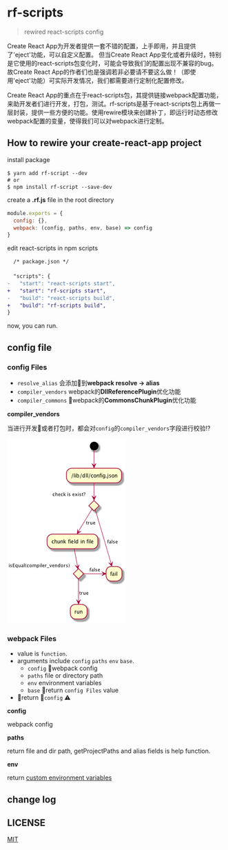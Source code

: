 # rf-scripts

> rewired react-scripts config

Create React App为开发者提供一套不错的配置，上手即用，并且提供了'eject'功能，可以自定义配置。
但当Create React App变化或者升级时，特别是它使用的react-scripts包变化时，可能会导致我们的配置出现不兼容的bug。
故Create React App的作者们也是强调若非必要请不要这么做！（即使用'eject'功能）可实际开发情况，我们都需要进行定制化配置修改。

Create React App的重点在于react-scripts包，其提供链接webpack配置功能，来助开发者们进行开发，打包，测试。rf-scripts是基于react-scripts包上再做一层封装，提供一些方便的功能。使用rewire模块来创建补丁，即运行时动态修改webpack配置的变量，使得我们可以对webpack进行定制。

## How to rewire your create-react-app project

install package

```shell
$ yarn add rf-script --dev
# or
$ npm install rf-script --save-dev
```

create a **.rf.js** file in the root directory

```javascript
module.exports = {
  config: {},
  webpack: (config, paths, env, base) => config
}
```

edit react-scripts in npm scripts

```diff
  /* package.json */

  "scripts": {
-   "start": "react-scripts start",
+   "start": "rf-scripts start",
-   "build": "react-scripts build",
+   "build": "rf-scripts build",
}
```

now, you can run.

## config file

### config Files

- `resolve_alias` 会添加到**webpack resolve -> alias**
- `compiler_vendors` webpack的**DllReferencePlugin**优化功能
- `compiler_commons` webpack的**CommonsChunkPlugin**优化功能

**compiler_vendors**

当进行开发或者打包时，都会对`config`的`compiler_vendors`字段进行校验⁉️

<div>
  <img src="https://github.com/Mrlyjoutlook/rf/blob/master/doc/check.png"/>
</div>

### webpack Files

- value is `function`.
- arguments include `config` `paths` `env` `base`.
  - `config` webpack config
  - `paths` file or directory path
  - `env` environment variables
  - `base` return `config Files` value
- return `config` ⚠️

**config**

webpack config

**paths**

return file and dir path, getProjectPaths and alias fields is help function.

**env**

return [custom environment variables](https://github.com/facebook/create-react-app/blob/master/packages/react-scripts/template/README.md#adding-custom-environment-variables)

## change log

## LICENSE

[MIT](https://github.com/Mrlyjoutlook/rf/blob/master/LICENSE)
